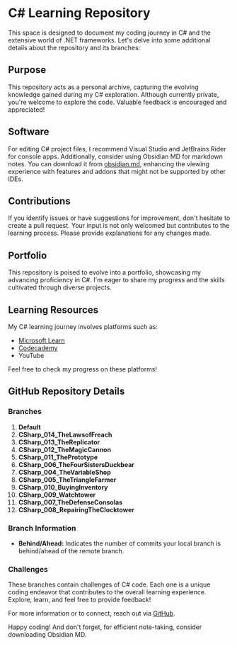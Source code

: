# C# Learning Repository

This space is designed to document my coding journey in C# and the extensive world of .NET frameworks. Let's delve into some additional details about the repository and its branches:

## Purpose

This repository acts as a personal archive, capturing the evolving knowledge gained during my C# exploration. Although currently private, you're welcome to explore the code. Valuable feedback is encouraged and appreciated!

## Software

For editing C# project files, I recommend Visual Studio and JetBrains Rider for console apps. Additionally, consider using Obsidian MD for markdown notes. You can download it from [obsidian.md](https://obsidian.md), enhancing the viewing experience with features and addons that might not be supported by other IDEs.

## Contributions

If you identify issues or have suggestions for improvement, don't hesitate to create a pull request. Your input is not only welcomed but contributes to the learning process. Please provide explanations for any changes made.

## Portfolio

This repository is poised to evolve into a portfolio, showcasing my advancing proficiency in C#. I'm eager to share my progress and the skills cultivated through diverse projects.

## Learning Resources

My C# learning journey involves platforms such as:
- [Microsoft Learn](https://learn.microsoft.com/en-us/users/mateuszpodeszwa/)
- [Codecademy](https://www.codecademy.com/profiles/MateuszPodeszwa)
- YouTube

Feel free to check my progress on these platforms!

## GitHub Repository Details

### Branches

1. **Default**
2. **CSharp_014_TheLawsofFreach**
3. **CSharp_013_TheReplicator**
4. **CSharp_012_TheMagicCannon**
5. **CSharp_011_ThePrototype**
6. **CSharp_006_TheFourSistersDuckbear**
7. **CSharp_004_TheVariableShop**
8. **CSharp_005_TheTriangleFarmer**
9. **CSharp_010_BuyingInventory**
10. **CSharp_009_Watchtower**
11. **CSharp_007_TheDefenseConsolas**
12. **CSharp_008_RepairingTheClocktower**

### Branch Information

- **Behind/Ahead:** Indicates the number of commits your local branch is behind/ahead of the remote branch.

### Challenges

These branches contain challenges of C# code. Each one is a unique coding endeavor that contributes to the overall learning experience. Explore, learn, and feel free to provide feedback!

For more information or to connect, reach out via [GitHub](https://github.com/MateuszPodeszwa).

Happy coding! And don't forget, for efficient note-taking, consider downloading Obsidian MD.
